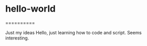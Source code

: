 # hello-world
==========

Just my ideas
Hello, just learning how to code and script. Seems interesting.
